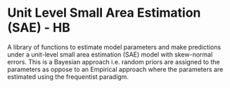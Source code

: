 # Unit Level Small Area Estimation (SAE) - HB

A library of functions to estimate model parameters and make predictions under a unit-level small area estimation (SAE) model with skew-normal errors. This is a Bayesian approach i.e. random priors are assigned to the parameters as oppose to an Empirical approach where the parameters are estimated using the frequentist paradigm.